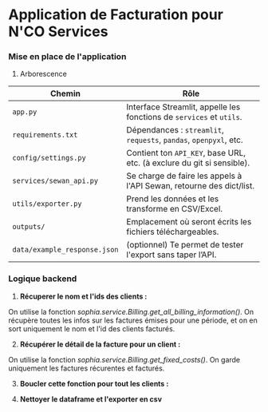 # Application de Facturation pour N'CO Services

### Mise en place de l'application

1. Arborescence

| Chemin                       | Rôle                                                                   |
| ---------------------------- | ---------------------------------------------------------------------- |
| `app.py`                     | Interface Streamlit, appelle les fonctions de `services` et `utils`.   |
| `requirements.txt`           | Dépendances : `streamlit`, `requests`, `pandas`, `openpyxl`, etc.      |
| `config/settings.py`         | Contient ton `API_KEY`, base URL, etc. (à exclure du git si sensible). |
| `services/sewan_api.py`      | Se charge de faire les appels à l'API Sewan, retourne des dict/list.   |
| `utils/exporter.py`          | Prend les données et les transforme en CSV/Excel.                      |
| `outputs/`                   | Emplacement où seront écrits les fichiers téléchargeables.             |
| `data/example_response.json` | (optionnel) Te permet de tester l'export sans taper l’API.             |



### Logique backend

1. **Récuperer le nom et l'ids des clients :**

On utilise la fonction *sophia.service.Billing.get_all_billing_information()*. On récupère toutes les infos sur les factures émises pour une période, et on en sort uniquement le nom et l'id des clients facturés.

2. **Récupérer le détail de la facture pour un client :**

On utilise la fonction *sophia.service.Billing.get_fixed_costs()*. On garde uniquement les factures récurentes et facturés.

3. **Boucler cette fonction pour tout les clients :**

4. **Nettoyer le dataframe et l'exporter en csv**


